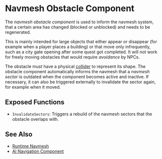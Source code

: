 # Navmesh Obstacle Component

The *navmesh obstacle component* is used to inform the navmesh system, that a certain area has changed (blocked or unblocked) and needs to be regenerated.

This is mainly intended for large objects that either appear or disappear (for example when a player places a building) or that move only infrequently, such as a city gate opening after some quest got completed. It will not work for freely moving obstacles that would require *avoidance* by NPCs.

The obstacle must have a physical [collider](../../physics/jolt/collision-shapes/jolt-shapes.md) to represent its shape. The obstacle component automatically informs the navmesh that a *navmesh sector* is outdated when the component becomes active and inactive. If necessary, it can also be triggered externally to invalidate the sector again, for example when it moved.

## Exposed Functions

* `InvalidateSectors`: Triggers a rebuild of the navmesh sectors that the obstacle overlaps with.

## See Also

* [Runtime Navmesh](runtime-navmesh.md)
* [AI Navigation Component](navigation-component.md)
